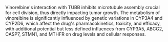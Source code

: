 Vinorelbine's interaction with TUBB inhibits microtubule assembly crucial for cell division, thus directly impacting tumor growth. The metabolism of vinorelbine is significantly influenced by genetic variations in CYP3A4 and CYP2D6, which affect the drug's pharmacokinetics, toxicity, and efficacy, with additional potential but less defined influences from CYP3A5, ABCG2, CASP7, STMN1, and MTHFR on drug levels and cellular responses.